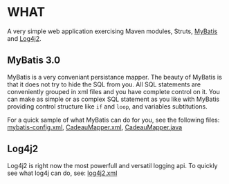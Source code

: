 # WHAT

A very simple web application exercising Maven modules, Struts, [MyBatis](https://mybatis.github.io/mybatis-3/) and [Log4j2](http://logging.apache.org/log4j/2.x/).


## MyBatis 3.0
MyBatis is a very conveniant persistance mapper. The beauty of MyBatis is that it does not try to hide the SQL from you. All SQL statements are conveniently grouped in xml files and you have complete control on it. You can make as simple or as complex SQL statement as you like with MyBatis providing control structure like `if` and `loop`, and variables subtitutions.

For a quick sample of what MyBatis can do for you, see the following files: [mybatis-config.xml](blob/master/TMS25-core/src/main/resources/zc/study/struts1/persistance/mybatis-config.xml), [CadeauMapper.xml](blob/master/TMS25-core/src/main/resources/zc/study/struts1/persistance/CadeauMapper.xml), [CadeauMapper.java](blob/master/TMS25-core/src/main/java/zc/study/struts1/persistance/CadeauMapper.java)

## Log4j2
Log4j2 is right now the most powerfull and versatil logging api.
To quickly see what log4j can do, see: [log4j2.xml](blob/master/TMS25-web/src/main/resources/log4j2.xml)